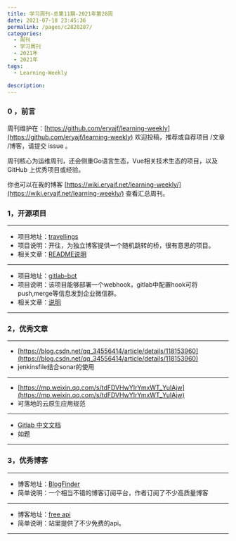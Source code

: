 ```yaml
---
title: 学习周刊-总第11期-2021年第28周
date: 2021-07-18 23:45:36
permalink: /pages/c2820287/
categories:
  - 周刊
  - 学习周刊
  - 2021年
  - 2021年
tags:
  - Learning-Weekly

description:
---
```


### 0 ，前言

周刊维护在：[https://github.com/eryajf/learning-weekly](https://github.com/eryajf/learning-weekly)  欢迎投稿，推荐或自荐项目 /文章 /博客，请提交 issue 。

周刊核心为运维周刊，还会侧重Go语言生态，Vue相关技术生态的项目，以及 GitHub 上优秀项目或经验。

你也可以在我的博客 [https://wiki.eryajf.net/learning-weekly/](https://wiki.eryajf.net/learning-weekly/) 查看汇总周刊。

### **1，开源项目**

------

- 项目地址：[travellings](https://github.com/volfclub/travellings)
- 项目说明：开往，为独立博客提供一个随机跳转的桥，很有意思的项目。
- 相关文章：[README说明](https://github.com/volfclub/travellings/blob/master/README.md)

---

- 项目地址：[gitlab-bot](https://github.com/goodideal/gitlab-bot)
- 项目说明：该项目能够部署一个webhook，gitlab中配置hook可将push,merge等信息发到企业微信群。
- 相关文章：[说明](https://blog.xqopen.com/gitlab-bot/)

------

### **2，优秀文章**

------

- [https://blog.csdn.net/qq_34556414/article/details/118153960](https://blog.csdn.net/qq_34556414/article/details/118153960)
- jenkinsfile结合sonar的使用
----

- [https://mp.weixin.qq.com/s/tdFDVHwYIrYmxWT_YuIAjw](https://mp.weixin.qq.com/s/tdFDVHwYIrYmxWT_YuIAjw)
-  可落地的云原生应用规范

----

-  [Gitlab 中文文档](https://www.bookstack.cn/books/gitlab-doc-zh)
- 如题

------

### **3，优秀博客**

------

- 博客地址：[BlogFinder](https://bf.zzxworld.com/)
- 简单说明：一个相当不错的博客订阅平台，作者订阅了不少高质量博客

----

- 博客地址：[free api](https://www.free-api.com/)
- 简单说明：站里提供了不少免费的api。

------
